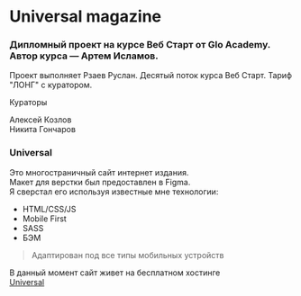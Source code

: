 # Universal magazine

### Дипломный проект на курсе Веб Старт от Glo Academy. Автор курса — Артем Исламов.

Проект выполняет
Рзаев Руслан. Десятый поток курса Веб Старт. Тариф "ЛОНГ" с куратором.

Кураторы

Алексей Козлов  
Никита Гончаров

### Universal

Это многостраничный сайт интернет издания.  
Макет для верстки был предоставлен в Figma.  
Я сверстал его используя известные мне технологии:

- HTML/CSS/JS
- Mobile First
- SASS
- БЭМ

> Адаптирован под все типы мобильных устройств

В данный момент сайт живет на бесплатном хостинге  
[Universal](https://airpr.ru/universal/)
